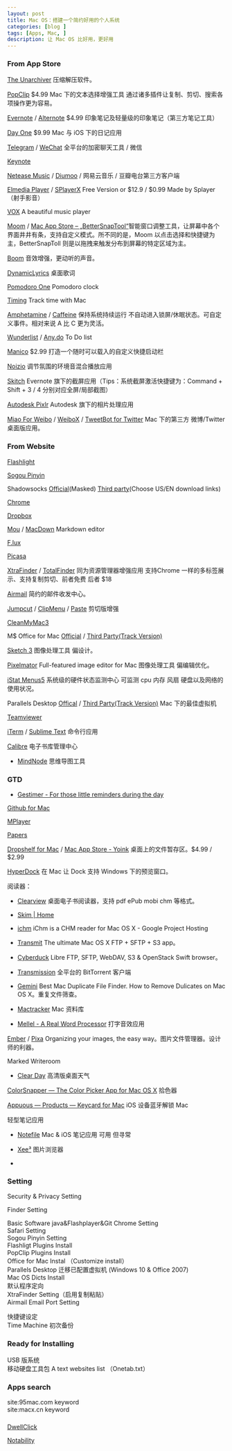 ```yaml
---
layout: post
title: Mac OS：搭建一个简约好用的个人系统
categories: [blog ]
tags: [Apps, Mac, ]
description: 让 Mac OS 比好用，更好用
---
```


### From App Store

[The Unarchiver](https://itunes.apple.com/cn/app/the-unarchiver/id425424353?l=en&mt=12)  压缩解压软件。

[PopClip](https://itunes.apple.com/cn/app/popclip/id445189367?l=en&mt=12) $4.99 Mac 下的文本选择增强工具 通过诸多插件让复制、剪切、搜索各项操作更为容易。 

[Evernote](https://itunes.apple.com/cn/app/evernote/id406056744?l=en&mt=12)  / [Alternote](https://itunes.apple.com/cn/app/alternote-beautiful-note-taking/id974971992?l=en&mt=12) $4.99 印象笔记及轻量级的印象笔记（第三方笔记工具）

[Day One](https://itunes.apple.com/cn/app/day-one/id422304217?l=en&mt=12) $9.99 Mac 与 iOS 下的日记应用

[Telegram](https://itunes.apple.com/cn/app/telegram/id747648890?l=en&mt=12)  / [WeChat](https://itunes.apple.com/cn/app/wechat/id836500024?l=en&mt=12) 全平台的加密聊天工具 / 微信 

[Keynote](https://itunes.apple.com/cn/app/keynote/id409183694?l=en&mt=12) 

[Netease Music](https://itunes.apple.com/cn/app/wang-yi-yun-yin-le/id944848654?l=en&mt=12) / [Diumoo](https://itunes.apple.com/cn/app/diumoo/id562734497?l=en&mt=12) /  网易云音乐 / 豆瓣电台第三方客户端  

[Elmedia Player](https://itunes.apple.com/cn/app/elmedia-player-free-video/id937759555?l=en&mt=12) / [SPlayerX](https://itunes.apple.com/cn/app/splayerx/id414675434?l=en&mt=12) Free Version or $12.9 / $0.99 Made by Splayer（射手影音） 

[VOX](https://itunes.apple.com/cn/app/vox/id461369673?l=en&mt=12) A beautiful music player

[Moom](https://itunes.apple.com/en/app/moom/id419330170?mt=12) / [Mac App Store – „BetterSnapTool“](https://itunes.apple.com/de/app/bettersnaptool/id417375580?mt=12p)智能窗口调整工具，让屏幕中各个界面井井有条，支持自定义模式。所不同的是，Moom 以点击选择和快捷键为主，BetterSnapToll 则是以拖拽来触发分布到屏幕的特定区域为主。


[Boom](https://itunes.apple.com/cn/app/boom-experience-best-audio/id415312377?mt=12) 音效增强，更动听的声音。

[DynamicLyrics](http://martianz.cn/dynamiclyrics/) 桌面歌词

[Pomodoro One](https://itunes.apple.com/cn/app/pomodoro-one/id907364780?l=en&mt=12) Pomodoro clock  

[Timing](https://itunes.apple.com/cn/app/timing/id431511738?l=en&mt=12) Track time with Mac 

[Amphetamine](https://itunes.apple.com/cn/app/amphetamine/id937984704?l=en&mt=12)  /  [Caffeine](https://itunes.apple.com/cn/app/caffeine/id411246225?l=en&mt=12)  保持系统持续运行 不自动进入锁屏/休眠状态。可自定义事件。相对来说 A 比 C 更为灵活。

[Wunderlist](https://itunes.apple.com/cn/app/wunderlist-to-do-list-tasks/id410628904?l=en&mt=12)  / [Any.do](https://itunes.apple.com/cn/app/any.do-simple-to-do-list-daily/id944960179?l=en&mt=12)  To Do list 

[Manico](https://itunes.apple.com/cn/app/manico/id724472954?l=en&mt=12)  $2.99 打造一个随时可以载入的自定义快捷启动栏

[Noizio](https://itunes.apple.com/cn/app/noizio/id928871589?l=en&mt=12) 调节氛围的环境音混合播放应用 

[Skitch](https://itunes.apple.com/cn/app/skitch-snap.-mark-up.-share./id425955336?l=en&mt=12) Evernote 旗下的截屏应用（Tips：系统截屏激活快捷键为：Command + Shift + 3 / 4 分别对应全屏/局部截图）

[Autodesk Pixlr](https://itunes.apple.com/cn/app/autodesk-pixlr/id880663569?l=en&mt=12) Autodesk 旗下的相片处理应用

[Miao For Weibo](https://itunes.apple.com/cn/app/miao-for-weibo/id572434156?l=en&mt=12)  / [WeiboX](https://itunes.apple.com/cn/app/weibox/id789066512?l=en&mt=12) / [TweetBot for Twitter](https://itunes.apple.com/cn/app/tweetbot-for-twitter/id557168941?l=en&mt=12) Mac 下的第三方 微博/Twitter 桌面版应用。

### From Website  

[Flashlight](http://flashlight.nateparrott.com/)

[Sogou Pinyin](http://pinyin.sogou.com/mac/)

Shadowsocks [Official](http://shadowsocks.org/en/index.html)(Masked) [Third party](http://mac.softpedia.com/get/Internet-Utilities/shadowsocks-gui.shtml)(Choose US/EN download links)  

[Chrome](http://www.google.com/chrome/) 

[Dropbox](https://www.dropbox.com/)

[Mou](http://25.io/mou/) / [MacDown](http://macdown.uranusjr.com) Markdown editor

[F.lux](https://justgetflux.com/news/pages/mac/)  

[Picasa](https://picasa.google.com/)  

[XtraFinder](http://www.trankynam.com/xtrafinder/) / [TotalFinder](http://totalfinder.binaryage.com/) 同为资源管理器增强应用 支持Chrome 一样的多标签展示、支持复制剪切、前者免费 后者 $18

[Airmail](http://airmailapp.com/) 简约的邮件收发中心。

[Jumpcut](http://jumpcut.sourceforge.net/) / [ClipMenu](http://www.clipmenu.com/) / [Paste](http://pasteapp.me/)  剪切版增强



[CleanMyMac3](http://macpaw.com/cleanmymac)  

M$ Office for Mac [Official](https://www.microsoft.com/mac)  /  [Third Party(Track Version)](http://soft.macx.cn/soft4350.htm) 

[Sketch 3](http://bohemiancoding.com/) 图像处理工具 偏设计。

[Pixelmator](http://www.pixelmator.com/) Full-featured image editor for Mac 图像处理工具 偏编辑优化。

[iStat Menus5](http://bjango.com/mac/istatmenus/) 系统级的硬件状态监测中心 可监测 cpu  内存 风扇 硬盘以及网络的使用状况。

Parallels Desktop [Offical](http://www.parallels.com/cn/products/desktop/download/) / [Third Party(Track Version)](http://www.google.com/cse?cx=partner-pub-0492687750134555%3A0046060402&ie=UTF-8&q=parallels#gsc.tab=0&gsc.q=parallels&gsc.page=1) Mac 下的最佳虚拟机

[Teamviewer](https://www.teamviewer.com/en/download/mac.aspx)

[iTerm](http://iterm2.com/)  /  [Sublime Text](http://www.sublimetext.com/2) 命令行应用    

[Calibre](http://calibre-ebook.com/download_osx) 电子书库管理中心

* [MindNode](https://mindnode.com/) 思维导图工具

### GTD

* [Gestimer - For those little reminders during the day](http://maddin.io/gestimer/)

[Github for Mac](https://mac.github.com/)

[MPlayer](http://mplayerosx.ch/) 

[Papers](http://www.papersapp.com/mac/)  

[Dropshelf for Mac](https://pilotmoon.com/dropshelf/) / [Mac App Store - Yoink](https://itunes.apple.com/us/app/yoink/id457622435?mt=12) 桌面上的文件暂存区。$4.99 / $2.99

[HyperDock](https://itunes.apple.com/us/app/hyperdock/id449830122?mt=12) 在 Mac 让 Dock 支持 Windows 下的预览窗口。

阅读器：
* [Clearview](https://itunes.apple.com/app/clearview/id557090104?mt=12&ls=1) 桌面电子书阅读器，支持 pdf ePub mobi chm 等格式。
* [Skim | Home](http://skim-app.sourceforge.net/)
* [ichm](https://code.google.com/p/ichm/downloads/list) iChm is a CHM reader for Mac OS X - Google Project Hosting

* [Transmit](https://panic.com/transmit/) The ultimate Mac OS X FTP + SFTP + S3 app。
* [Cyberduck](https://cyberduck.io/?l=en) Libre FTP, SFTP, WebDAV, S3 & OpenStack Swift browser。
* [Transmission](http://www.transmissionbt.com/download/) 全平台的 BitTorrent 客户端


* [Gemini](http://macpaw.com/gemini) Best Mac Duplicate File Finder. How to Remove Dulicates on Mac OS X。重复文件筛查。

* [Mactracker](http://www.mactracker.ca/) Mac 资料库

* [Mellel - A Real Word Processor](http://www.mellel.com/)
打字音效应用

[Ember](http://realmacsoftware.com/ember/) / [Pixa](http://www.pixa-app.com/) Organizing your images, the easy way。图片文件管理器。设计师的利器。

Marked Writeroom

* [Clear Day](https://itunes.apple.com/us/app/clear-day-formerly-weather-hd/id411543336?mt=12) 高清版桌面天气

[ColorSnapper — The Color Picker App for Mac OS X](http://colorsnapper.com/) 拾色器

[Appuous — Products — Keycard for Mac](http://www.appuous.com/products/mac/keycard.html) iOS 设备蓝牙解锁 Mac 

轻型笔记应用

* [Notefile](https://itunes.apple.com/cn/app/notefile/id544878870?mt=12&ign-mpt=uo%3D4) Mac & iOS 笔记应用 可用 但寻常


* [Xee³](http://xee.c3.cx/) 图片浏览器
* 
### Setting 
Security & Privacy Setting  

Finder Setting

Basic Software java&Flashplayer&Git
Chrome Setting  
Safari Setting  
Sogou Pinyin Setting  
Flashligt  Plugins Install   
PopClip  Plugins Install   
Office for Mac Instal （Customize install）  
Parallels Desktop 迁移已配置虚拟机 (Windows 10 & Office 2007)   
Mac OS Dicts Install   
默认程序定向  
XtraFinder Setting（启用复制粘贴）  
Airmail Email Port Setting 

快捷键设定   
Time Machine 初次备份  

### Ready for Installing

USB 版系统  
移动硬盘工具包
A text websites list （Onetab.txt）

### Apps search 
site:95mac.com keyword  
site:macx.cn keyword  



###

[DwellClick](https://itunes.apple.com/cn/app/dwellclick/id402414007?l=en&mt=12) 

[Notability](https://itunes.apple.com/cn/app/notability/id736189492?l=en&mt=12)


